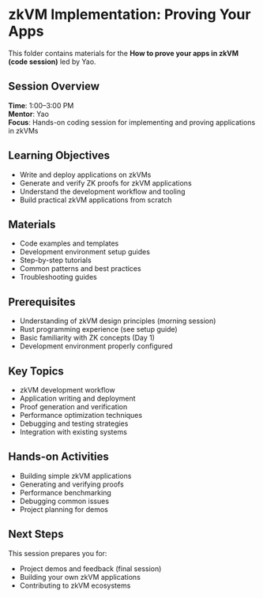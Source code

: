 # zkVM Implementation: Proving Your Apps

This folder contains materials for the **How to prove your apps in zkVM (code session)** led by Yao.

## Session Overview

**Time**: 1:00–3:00 PM  
**Mentor**: Yao  
**Focus**: Hands-on coding session for implementing and proving applications in zkVMs

## Learning Objectives

- Write and deploy applications on zkVMs
- Generate and verify ZK proofs for zkVM applications
- Understand the development workflow and tooling
- Build practical zkVM applications from scratch

## Materials

- Code examples and templates
- Development environment setup guides
- Step-by-step tutorials
- Common patterns and best practices
- Troubleshooting guides

## Prerequisites

- Understanding of zkVM design principles (morning session)
- Rust programming experience (see setup guide)
- Basic familiarity with ZK concepts (Day 1)
- Development environment properly configured

## Key Topics

- zkVM development workflow
- Application writing and deployment
- Proof generation and verification
- Performance optimization techniques
- Debugging and testing strategies
- Integration with existing systems

## Hands-on Activities

- Building simple zkVM applications
- Generating and verifying proofs
- Performance benchmarking
- Debugging common issues
- Project planning for demos

## Next Steps

This session prepares you for:
- Project demos and feedback (final session)
- Building your own zkVM applications
- Contributing to zkVM ecosystems 